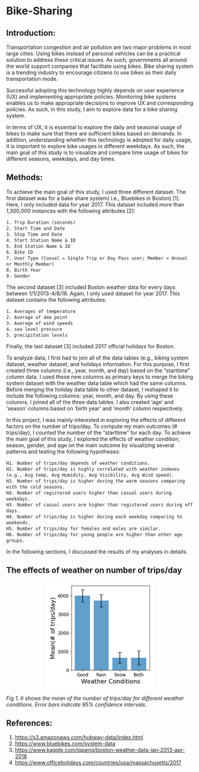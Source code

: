 # Bike-Sharing
## Introduction:

Transportation congestion and air pollution are two major problems in most large cities. Using bikes instead of personal vehicles can be a practical solution to address these critical issues. As such, governments all around the world support companies that facilitate using bikes. Bike sharing system is a trending industry to encourage citizens to use bikes as their daily transportation mode. 

Successful adopting this technology highly depends on user experience (UX) and implementing appropriate policies. Monitoring bike systems enables us to make appropriate decisions to improve UX and corresponding policies. As such, in this study, I aim to explore data for a bike sharing system.

In terms of UX, it is essential to explore the daily and seasonal usage of bikes to make sure that there are sufficient bikes based on demands. In addition, understanding whether this technology is adopted for daily usage, it is important to explore bike usages in different weekdays. As such, the main goal of this study is to visualize and compare time usage of bikes for different seasons, weekdays, and day times.

## Methods:

To achieve the main goal of this study, I used three different dataset. The first dataset was for a bake share system( i.e., Bluebikes in Boston) [1]. Here, I only included data for year 2017. This dataset included more than 1,300,000 instances with the following attributes [2]:

	1. Trip Duration (seconds)
	2. Start Time and Date
	3. Stop Time and Date
	4. Start Station Name & ID
	5. End Station Name & ID
	6. Bike ID
	7. User Type (Casual = Single Trip or Day Pass user; Member = Annual or Monthly Member)
	8. Birth Year
	9. Gender

The second dataset [3] included Boston weather data for every days between 1/1/2013-4/8/18. Again, I only used dataset for year 2017. This dataset contains the following attributes:

	1. Averages of temperature
	2. Average of dew point
	3. Average of wind speeds
	4. sea level pressure
	5. precipitation levels

Finally, the last dataset [3] included 2017 official holidays for Boston.

To analyze data, I first had to join all of the data tables (e.g., biking system dataset, weather dataset, and holidays information. For this purpose, I first created three columns (i.e., year, month, and day) based on the “starttime” column data. I used these new columns as primary keys to merge the biking system dataset with the weather data table which had the same columns. Before merging the holiday data table to other dataset, I reshaped it to include the following columns: year, month, and day. By using these columns, I joined all of the three data tables. I also created ‘age’ and ‘season’ columns based on ‘birth year’ and ‘month’ column respectively. 

In this project, I was mainly interested in exploring the effects of different factors on the number of trips/day. To compute my main outcomes (# trips/day), I counted the number of the “starttime” for each day. To achieve the main goal of this study, I explored the effects of weather condition, season, gender, and age on the main outcome by visualizing several patterns and testing the following hypotheses:


	H1. Number of trips/day depends of weather conditions.
	H2. Number of trips/day is highly correlated with weather indexes (e.g., Avg temp, Avg Humidity, Avg Visibility, Avg Wind speed). 
	H3. Number of trips/day is higher during the warm seasons comparing with the cold seasons.
	H4. Number of registered users higher than casual users during weekdays.
	H3. Number of casual users are higher than registered users during off days.
	H4. Number of trips/day is higher during each weekday comparing to weekends.
	H5. Number of trips/day for females and males are similar.
	H6. Number of trips/day for young people are higher than other age groups.

In the following sections, I discussed the results of my analyses in details.

## The effects of weather on number of trips/day

<p align="center">
<img src='src/figs/Weather_conditions.png'>

<em>Fig 1. It shows the mean of the number of trips/day for different weather conditions. Error bars indicate 95% confidence intervals. </em>
</p>

## References:

1. https://s3.amazonaws.com/hubway-data/index.html
2. https://www.bluebikes.com/system-data
2. https://www.kaggle.com/jqpeng/boston-weather-data-jan-2013-apr-2018
3. https://www.officeholidays.com/countries/usa/massachusetts/2017
